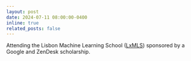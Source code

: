 ```yaml
---
layout: post
date: 2024-07-11 08:00:00-0400
inline: true
related_posts: false
---
```


Attending the Lisbon Machine Learning School ([LxMLS](http://lxmls.it.pt/2024/)) sponsored by a Google and ZenDesk scholarship.

